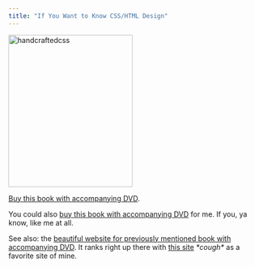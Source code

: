 ```yaml
---
title: "If You Want to Know CSS/HTML Design"
---
```

<p><img src="https://chrisenns.com/wp-content/uploads/2009/08/handcraftedcss-245x300.png" alt="handcraftedcss" title="handcraftedcss" width="245" height="300" class="aligncenter size-medium wp-image-1752" /></p>
<p><a href="https://www.amazon.ca/gp/product/0321658531?ie=UTF8&tag=farawsoclos0a-20&linkCode=as2&camp=15121&creative=390961&creativeASIN=0321658531">Buy this book with accompanying DVD</a>.</p>
<p>You could also <a href="https://www.amazon.ca/gp/product/0321658531?ie=UTF8&tag=farawsoclos0a-20&linkCode=as2&camp=15121&creative=390961&creativeASIN=0321658531">buy this book with accompanying DVD</a> for me.  If you, ya know, like me at all.</p>
<p>See also: the <a href="https://handcraftedcss.com/">beautiful website for previously mentioned book with accompanying DVD</a>.  It ranks right up there with <a href="https://www.forestgrovecc.com/">this site</a> <em>*cough*</em> as a favorite site of mine.</p>
